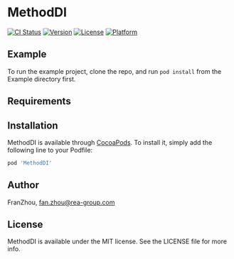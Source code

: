 # MethodDI

[![CI Status](https://img.shields.io/travis/FranZhou/MethodDI.svg?style=flat)](https://travis-ci.org/FranZhou/MethodDI)
[![Version](https://img.shields.io/cocoapods/v/MethodDI.svg?style=flat)](https://cocoapods.org/pods/MethodDI)
[![License](https://img.shields.io/cocoapods/l/MethodDI.svg?style=flat)](https://cocoapods.org/pods/MethodDI)
[![Platform](https://img.shields.io/cocoapods/p/MethodDI.svg?style=flat)](https://cocoapods.org/pods/MethodDI)

## Example

To run the example project, clone the repo, and run `pod install` from the Example directory first.

## Requirements

## Installation

MethodDI is available through [CocoaPods](https://cocoapods.org). To install
it, simply add the following line to your Podfile:

```ruby
pod 'MethodDI'
```

## Author

FranZhou, fan.zhou@rea-group.com

## License

MethodDI is available under the MIT license. See the LICENSE file for more info.
